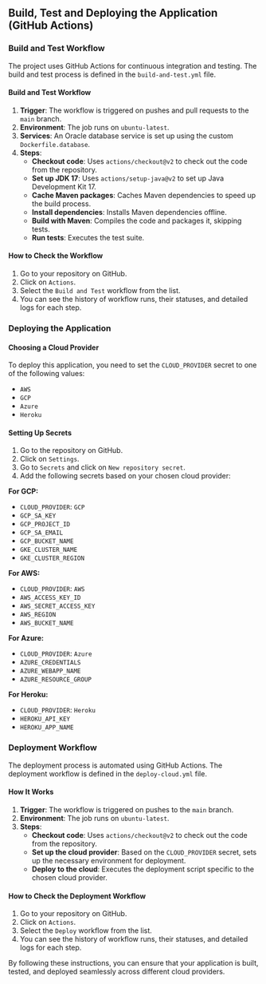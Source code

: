 
## Build, Test and Deploying the Application (GitHub Actions)

### Build and Test Workflow

The project uses GitHub Actions for continuous integration and testing. The build and test process is defined in the `build-and-test.yml` file.

#### Build and Test Workflow

1. **Trigger**: The workflow is triggered on pushes and pull requests to the `main` branch.
2. **Environment**: The job runs on `ubuntu-latest`.
3. **Services**: An Oracle database service is set up using the custom `Dockerfile.database`.
4. **Steps**:
   - **Checkout code**: Uses `actions/checkout@v2` to check out the code from the repository.
   - **Set up JDK 17**: Uses `actions/setup-java@v2` to set up Java Development Kit 17.
   - **Cache Maven packages**: Caches Maven dependencies to speed up the build process.
   - **Install dependencies**: Installs Maven dependencies offline.
   - **Build with Maven**: Compiles the code and packages it, skipping tests.
   - **Run tests**: Executes the test suite.

#### How to Check the Workflow

1. Go to your repository on GitHub.
2. Click on `Actions`.
3. Select the `Build and Test` workflow from the list.
4. You can see the history of workflow runs, their statuses, and detailed logs for each step.

### Deploying the Application

#### Choosing a Cloud Provider

To deploy this application, you need to set the `CLOUD_PROVIDER` secret to one of the following values:

- `AWS`
- `GCP`
- `Azure`
- `Heroku`

#### Setting Up Secrets

1. Go to the repository on GitHub.
2. Click on `Settings`.
3. Go to `Secrets` and click on `New repository secret`.
4. Add the following secrets based on your chosen cloud provider:

**For GCP:**

- `CLOUD_PROVIDER`: `GCP`
- `GCP_SA_KEY`
- `GCP_PROJECT_ID`
- `GCP_SA_EMAIL`
- `GCP_BUCKET_NAME`
- `GKE_CLUSTER_NAME`
- `GKE_CLUSTER_REGION`

**For AWS:**

- `CLOUD_PROVIDER`: `AWS`
- `AWS_ACCESS_KEY_ID`
- `AWS_SECRET_ACCESS_KEY`
- `AWS_REGION`
- `AWS_BUCKET_NAME`

**For Azure:**

- `CLOUD_PROVIDER`: `Azure`
- `AZURE_CREDENTIALS`
- `AZURE_WEBAPP_NAME`
- `AZURE_RESOURCE_GROUP`

**For Heroku:**

- `CLOUD_PROVIDER`: `Heroku`
- `HEROKU_API_KEY`
- `HEROKU_APP_NAME`

### Deployment Workflow

The deployment process is automated using GitHub Actions. The deployment workflow is defined in the `deploy-cloud.yml` file.

#### How It Works

1. **Trigger**: The workflow is triggered on pushes to the `main` branch.
2. **Environment**: The job runs on `ubuntu-latest`.
3. **Steps**:
   - **Checkout code**: Uses `actions/checkout@v2` to check out the code from the repository.
   - **Set up the cloud provider**: Based on the `CLOUD_PROVIDER` secret, sets up the necessary environment for deployment.
   - **Deploy to the cloud**: Executes the deployment script specific to the chosen cloud provider.

#### How to Check the Deployment Workflow

1. Go to your repository on GitHub.
2. Click on `Actions`.
3. Select the `Deploy` workflow from the list.
4. You can see the history of workflow runs, their statuses, and detailed logs for each step.

By following these instructions, you can ensure that your application is built, tested, and deployed seamlessly across different cloud providers.
